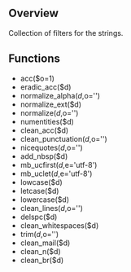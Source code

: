 ## Overview

Collection of filters for the strings.

## Functions

- acc($o=1)
- eradic_acc($d)
- normalize_alpha($d,$o='')
- normalize_ext($d)
- normalize($d,$o='')
- numentities($d)
- clean_acc($d)
- clean_punctuation($d,$o='')
- nicequotes($d,$o='')
- add_nbsp($d)
- mb_ucfirst($d,$e='utf-8')
- mb_uclet($d,$e='utf-8')
- lowcase($d)
- letcase($d)
- lowercase($d)
- clean_lines($d,$o='')
- delspc($d)
- clean_whitespaces($d)
- trim($d,$o='')
- clean_mail($d)
- clean_n($d)
- clean_br($d)
